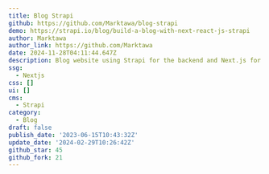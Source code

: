 ```yaml
---
title: Blog Strapi
github: https://github.com/Marktawa/blog-strapi
demo: https://strapi.io/blog/build-a-blog-with-next-react-js-strapi
author: Marktawa
author_link: https://github.com/Marktawa
date: 2024-11-28T04:11:44.647Z
description: Blog website using Strapi for the backend and Next.js for the frontend
ssg:
  - Nextjs
css: []
ui: []
cms:
  - Strapi
category:
  - Blog
draft: false
publish_date: '2023-06-15T10:43:32Z'
update_date: '2024-02-29T10:26:42Z'
github_star: 45
github_fork: 21
---
```

